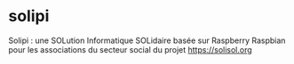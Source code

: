 # solipi
Solipi : une SOLution Informatique SOLidaire basée sur Raspberry Raspbian pour les associations du secteur social du projet https://solisol.org
